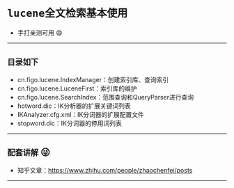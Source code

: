 # `lucene全文检索基本使用`
- 手打亲测可用 :smile:
---
## `目录如下`
- cn.figo.lucene.IndexManager：创建索引库、查询索引
- cn.figo.lucene.LuceneFirst：索引库的维护
- cn.figo.lucene.SearchIndex：范围查询和QueryParser进行查询
- hotword.dic：IK分析器的扩展关键词列表
- IKAnalyzer.cfg.xml：IK分词器的扩展配置文件
- stopword.dic：IK分词器的停用词列表
---
## `配套讲解` :stuck_out_tongue_winking_eye:
* 知乎文章：https://www.zhihu.com/people/zhaochenfei/posts
---